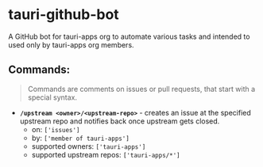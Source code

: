 # tauri-github-bot

A GitHub bot for tauri-apps org to automate various tasks and intended to used
only by tauri-apps org members.

## Commands:

> Commands are comments on issues or pull requests, that start with a special
> syntax.

-   **`/upstream <owner>/<upstream-repo>`** - creates an issue at the specified
    upstream repo and notifies back once upstream gets closed.
    -   on: `['issues']`
    -   by: `['member of tauri-apps']`
    -   supported owners: `['tauri-apps']`
    -   supported upstream repos: `['tauri-apps/*']`
